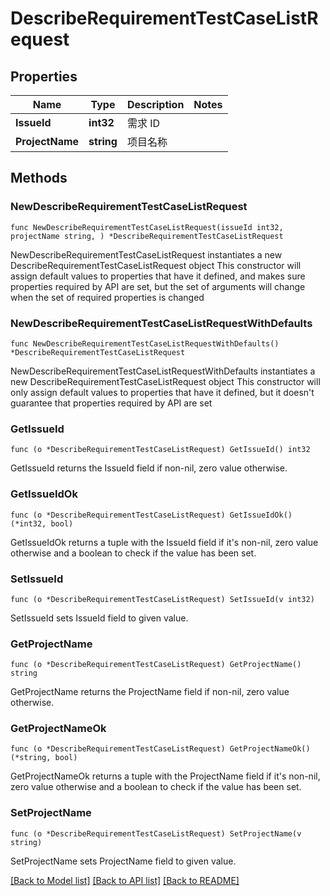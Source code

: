 # DescribeRequirementTestCaseListRequest

## Properties

Name | Type | Description | Notes
------------ | ------------- | ------------- | -------------
**IssueId** | **int32** | 需求 ID | 
**ProjectName** | **string** | 项目名称 | 

## Methods

### NewDescribeRequirementTestCaseListRequest

`func NewDescribeRequirementTestCaseListRequest(issueId int32, projectName string, ) *DescribeRequirementTestCaseListRequest`

NewDescribeRequirementTestCaseListRequest instantiates a new DescribeRequirementTestCaseListRequest object
This constructor will assign default values to properties that have it defined,
and makes sure properties required by API are set, but the set of arguments
will change when the set of required properties is changed

### NewDescribeRequirementTestCaseListRequestWithDefaults

`func NewDescribeRequirementTestCaseListRequestWithDefaults() *DescribeRequirementTestCaseListRequest`

NewDescribeRequirementTestCaseListRequestWithDefaults instantiates a new DescribeRequirementTestCaseListRequest object
This constructor will only assign default values to properties that have it defined,
but it doesn't guarantee that properties required by API are set

### GetIssueId

`func (o *DescribeRequirementTestCaseListRequest) GetIssueId() int32`

GetIssueId returns the IssueId field if non-nil, zero value otherwise.

### GetIssueIdOk

`func (o *DescribeRequirementTestCaseListRequest) GetIssueIdOk() (*int32, bool)`

GetIssueIdOk returns a tuple with the IssueId field if it's non-nil, zero value otherwise
and a boolean to check if the value has been set.

### SetIssueId

`func (o *DescribeRequirementTestCaseListRequest) SetIssueId(v int32)`

SetIssueId sets IssueId field to given value.


### GetProjectName

`func (o *DescribeRequirementTestCaseListRequest) GetProjectName() string`

GetProjectName returns the ProjectName field if non-nil, zero value otherwise.

### GetProjectNameOk

`func (o *DescribeRequirementTestCaseListRequest) GetProjectNameOk() (*string, bool)`

GetProjectNameOk returns a tuple with the ProjectName field if it's non-nil, zero value otherwise
and a boolean to check if the value has been set.

### SetProjectName

`func (o *DescribeRequirementTestCaseListRequest) SetProjectName(v string)`

SetProjectName sets ProjectName field to given value.



[[Back to Model list]](../README.md#documentation-for-models) [[Back to API list]](../README.md#documentation-for-api-endpoints) [[Back to README]](../README.md)


